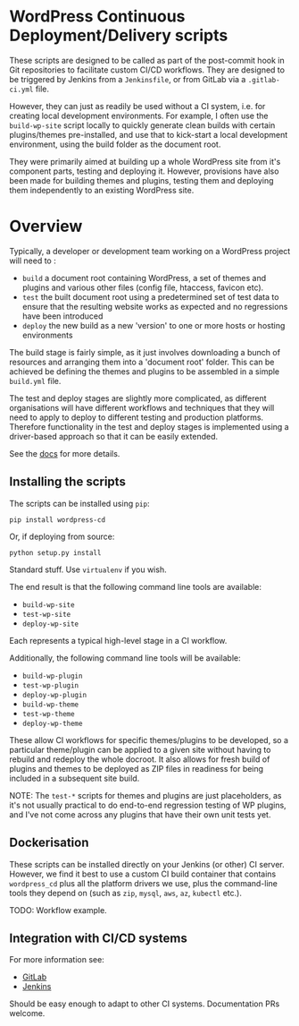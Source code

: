# WordPress Continuous Deployment/Delivery scripts

These scripts are designed to be called as part of the post-commit hook in Git repositories to facilitate custom CI/CD workflows. They are designed to be triggered by Jenkins from a `Jenkinsfile`, or from GitLab via a `.gitlab-ci.yml` file.

However, they can just as readily be used without a CI system, i.e. for creating local development environments. For example, I often use the `build-wp-site` script locally to quickly generate clean builds with certain plugins/themes pre-installed, and use that to kick-start a local development environment, using the build folder as the document root.

They were primarily aimed at building up a whole WordPress site from it's component parts, testing and deploying it. However, provisions have also been made for building themes and plugins, testing them and deploying them independently to an existing WordPress site.


# Overview

Typically, a developer or development team working on a WordPress project will need to :

* `build` a document root containing WordPress, a set of themes and plugins and various other files (config file, htaccess, favicon etc).
* `test` the built document root using a predetermined set of test data to ensure that the resulting website works as expected and no regressions have been introduced
* `deploy` the new build as a new 'version' to one or more hosts or hosting environments

The build stage is fairly simple, as it just involves downloading a bunch of resources and arranging them into a 'document root' folder. This can be achieved be defining the themes and plugins to be assembled in a simple `build.yml` file.

The test and deploy stages are slightly more complicated, as different organisations will have different workflows and techniques that they will need to apply to deploy to different testing and production platforms. Therefore functionality in the test and deploy stages is implemented using a driver-based approach so that it can be easily extended.

See the [docs](docs/) for more details.


## Installing the scripts

The scripts can be installed using `pip`:

```
pip install wordpress-cd
```

Or, if deploying from source:

```
python setup.py install
```

Standard stuff. Use `virtualenv` if you wish.

The end result is that the following command line tools are available:

* `build-wp-site`
* `test-wp-site`
* `deploy-wp-site`

Each represents a typical high-level stage in a CI workflow.

Additionally, the following command line tools will be available:

* `build-wp-plugin`
* `test-wp-plugin`
* `deploy-wp-plugin`
* `build-wp-theme`
* `test-wp-theme`
* `deploy-wp-theme`

These allow CI workflows for specific themes/plugins to be developed, so a particular theme/plugin can be applied to a given site without having to rebuild and redeploy the whole docroot. It also allows for fresh build of plugins and themes to be deployed as ZIP files in readiness for being included in a subsequent site build.

NOTE: The `test-*` scripts for themes and plugins are just placeholders, as it's not usually practical to do end-to-end regression testing of WP plugins, and I've not come across any plugins that have their own unit tests yet.

## Dockerisation

These scripts can be installed directly on your Jenkins (or other) CI server. However, we find it best to use a custom CI build container that contains `wordpress_cd` plus all the platform drivers we use, plus the command-line tools they depend on (such as `zip`, `mysql`, `aws`, `az`, `kubectl` etc.).

TODO: Workflow example.


## Integration with CI/CD systems

For more information see:

* [GitLab](docs/gitlab.md)
* [Jenkins](docs/jenkins.md)

Should be easy enough to adapt to other CI systems. Documentation PRs welcome.
